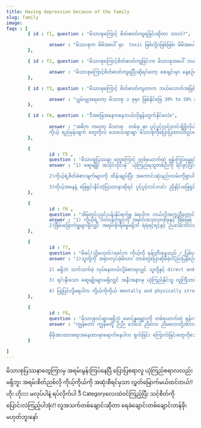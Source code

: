 ```yaml
---
title: Having depression because of the family
slug: family
image:
faqs : [
        { id : f1, question : "မိသားစုကြောင့် စိတ်ဓာတ်ကျရခြင်းဆိုတာ ဘာလဲ?",

                answer : "မိသားစုက မိမိအပေါ် မှာ  toxic ဖြစ်လို့ပဲဖြစ်ဖြစ်၊ မိမိအပေါ် တအားခြုပ်ခြယ်မယ်ဆိုရင်လဲ စိတ်ဓာတ်ကျတာဖြစ်တတ်ပါတယ်။ အဲလိုမျိုးကို မိသားစုကြောင့် ဖြစ်လာရတဲ့စိတ်ဓာတ်ကျခြင်းလို့ခေါ်ပါတယ်။"
        },

        { id : f2, question : "မိသားစုကြောင့်စိတ်ဓာတ်ကျခြင်းက မိသားစုအပေါ် ဘယ်လိုအကျိုးသက်ရောက်သလဲ?",

                answer : "မိသားစုကြောင့်စိတ်ဓာတ်ကျရပြီးဆိုရင်တော့ စစချင်းမှာ နေ့စဉ်လုပ်ရိုးလုပ်စဉ်တွေကို အနှောင့်အယှက်စပေးပါတော့တယ်။ အချိန်ကြာလာတာနဲ့အမျှ မိသားစုဝင်အချင်းချင်း ဆက်ဆံရေးအဆင်မပြေလာမှုတွေရှိလာပြီး ပဋိပက္ခများပိုဖြစ်လာပါတယ်။ နောက်ဆုံးမှာတော့ လူတွေကို သူတို့လိုအပ်တဲ့ ပံ့ပိုးကူညီမှုနှင့် မကြာခဏ ခွဲထုတ်ထားလိုက်ပါတော့တယ်။"
        },

        { id : f3, question : "မိသားစုကြောင့် စိတ်ဓာတ်ကျတာက ဘယ်လောက်အဖြစ်များလဲ?",

                answer : "ပျှမ်းမျှအရတော့ မိသားစု ၁ ခုမှာ ဖြစ်နိုင်ခြေ 30% to 50% ရှိပါတယ်။ တခြား depression တွေရှိနေရင်တော့ ရာခိုင်နှုန်းက 50% ကျော်ပါတယ်"
        },

        { id : f4, question : "ဒီအခြေအနေကနေဘယ်လိုရုန်းထွက်နိုင်မလဲ။",
        
                answer : "အဓိက ကတော့ မိသားစု  တစ်ခု မှာ ပွင့်ပွင့်လင်းလင်းရှိဖို့လိုပါတယ်။ မိသားစုက ကိုယ့်ကို toxic ဖြစ်တယ်လို့ထင်ရင် တိုက်ရိုက်ပွင့်ပွင့်လင်းလင်းဆွေးနွေးပါ။
                ကိုယ့် ရည်မှန်းချက် တွေကိုလဲ သေသေချာချာ မိသားစုကိုပြောပြထားပါ။ဥပမာ - မိဘတိုင်း ကတော့ ဆရာဝန်ဖြစ်စေချင်တာပါ။ ဒါပေမဲ့ကိုယ်က ဘောလုံးသမားဖြစ်ချင်တယ်ထားပါတော့၊ မိဘ ကို ‌မရှင်းပြခင် ကိုယ်က မိဘလက်ခံနိုင်လောက်တဲ့ ကြိုးစားအားထုတ်မှု ဒါမှမဟုတ် အဲ့fieldမှာအောင်မြင်မှုရှိဖို့လိုပါတယ်။ အောင်မြင်မှုလဲမရှိဘူး ကြိုးစားမှုလဲမရှိဘူးဆိုရင် ဘယ်သူမှယုံမှာမဟုတ်ပါဘူး။"
        },

        { 
                id : f5 ,
                question : "မိသားစုပြဿနာ တွေကြောင့် တစ်ယောက်ထဲ မွန်းကြပ်နေရင်ဘယ်လိုလုပ်ရမလဲ?",
                answer : "1) ဆွေမျိူး အသိုင်းဝိုင်းမှ  ယုံကြည်ရသူတစ်ဉီးကို ရင်ဖွင့်ပြီးအကူညီတောင်းပါ

                2)ကိုယ့်ရဲ့စိတ်ခံစားချက်များကို ထိန်းချုပ်ပြီး အကောင်းဆုံးနည်းလမ်းကိုရှာပါ

                3)ကိုယ့်အနေနဲ့ ‌ဖြေရှင်းနိုင်တဲ့ပြဿာနာဆိုရင် ပွင့်ပွင့်လင်းလင်း ညှိနှိုင်းဖြေရှင်းပါ။"
        },

        { 
                id : f6 ,
                question : "အိမ်တွင်းညှင်းပန်းနှိပ်စက်မှု ခံရပါက ဘယ်လိုအကူညီတောင်းရမလဲ?",
                answer : "1) ကိုယ့်ရဲ့ ပတ်ဝန်းကျင်ကို အမှတ်အသားတစ်ခုနှင့် ဖြစ်ဖြစ် ဝှက်စာများနှင့်ဖြစ်ဖြစ် အသိပေးပါ
                2)ခ်ြိမ်းခြောက်မှူများရှိလျှင် အရမ်းစိုးရိမ်မှုမရှိဘဲ ရဲရဲရင့်ရင့်နှင့် ဉပဒေဘောင်ထဲကနေ လုပ်ဆောင်ပါ။"
        },

        { 
                id : f7,
                question : "မိခင်(သို့မဟုတ်)ဖခင်က ကိုယ့်ကို မုန်းတီးနေသည် / ပြစ်ပယ်ထားသည်ဟုခံစားနေရလျှင်?",
                answer : "1)သူတို့ကို အမှားလုပ်ခဲ့မိလား ဘာတွေပြောဆိုမိခဲ့လည်းပြန်စဉ်းစားပါ

                2) မရှိဘဲ သက်သက်မဲ့ လုပ်နေတယ်လို့ခံစားရလျှင် သူတို့နှင့် direct and honest methodကို သုံးပြီး‌ဖြေရှင်းပါ။

                3) ရင်းနှီးသော ဆွေမျိုးများမရှိလျှင် အနီးအနားမှ ယုံကြည်နိုင်သူ လူကြီးတစ်ယောက်နဲ့တိုင်ပင်ပါ။

                4) ပြုပြင်လို့မရပါက ကို့ယ်ကိုကိုယ် mentally and physically strongဖြစ်အောင်လုပ်ပြီး toxic zoneကနေ ထွက်နိုင်အောင်ကြိုးစားပါ။"
        },

        { 
                id : f8,
                question : "မိသားစုဝင်များမရှိဘဲ မောင်နှမများကို တစ်ယောက်ထဲ ရုန်းကန်ကျွေးမွေးနေရသူများ ရှိကြမှာပါ သူတို့တွေအနေနဲ့ ကိုယ်ပိုင် ကမ်ဘာလေးဘယ်လို ရှာဖွေကြမလဲ?",
                answer : "ကျွန်တော် ကျွန်မတို့ ဉီးဉီး ဒေါ်ဒေါ် ညီလေး ညီမလေးတို့အားလုံးက သူတို့ရဲ့ စာတိုက်ပုံးလေးဖြစ်နိုင်သလို ကြိုးလေးတစ်ချောင်းလည်းဖြစ်နိုင်ပါတယ်။ 
                
                မှီခိုအားထားစရာအနေထားမှာရောက်နေပါက ရှက်ခြင်း ကြောက်ခြင်းတွေကိုဘေးဖယ်ပြီး ကိုယ့်ဘဝတတ်လမ်းအတွက် ချစ်ရတဲ့သူတွေတွက် ပတ်ဝန်းကျင်ကပေးတဲ့ အကူညီကိုလည်း ယူသင့်သလောက်ယူရပါမယ်။ ငါ့မိသားစု ငါ့မောင်နှမ ငါဘဲလုပ်ရမှာလို့တွေးနေရင်တော့ သေချာပါတယ် သင်က genzမဟုတ်နိုင်ပါဘူး။ ဒါကြောင့် let's feel free to talk to the worldဆိုတဲ့ websiteရဲ့ ဆောင်ပုဒ်လေးအတိုင်းဘဲပြောချင်ပါတယ် အချင်းချင်း ကူညီ မျှဝေရင်းမွန်းကြပ်နေတဲ့အ‌ခြေအနေကနေ ရုန်းထွက်လိုက်ကြရအောင်။"
        }

]
---
```

မိသားစုပြဿနာတွေကြားမှ အရမ်းမွန်းကြပ်နေပြီ  ပြောပြစရာလူ ယုံကြည်စရာလလည်းမရှိဘူး အရမ်းစိတ်ညစ်လို ကိုယ့်ကိုယ်ကို အဆုံးစီရင်မှသာ လွှတ်မြောက်မယ်ထင်တယ်!! ဟိုး ဟိုးးးး မလုပ်ပါနဲ့ ရပ်လိုက်ပါ ဒီ Categoryလေးထဲဝင်ကြည့်ပြီး သင့်စိတ်ကို ပြောင်းလဲကြည့်ပါအုံး!! လူအသက်တစ်ချောင်းဆိုတာ ရေခဲချောင်းတစ်ချောင်းတန်ဖိုးမဟုတ်ဘူးနော်

